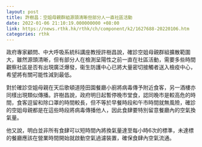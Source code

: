 ```yaml
---
layout: post
title: 許樹昌：空姐母親群組源頭清晰但部分人一直社區活動
date: 2022-01-06 21:10:19.000000000 +08:00
link: https://news.rthk.hk/rthk/ch/component/k2/1627688-20220106.htm
categories: rthk
---
```


政府專家顧問、中大呼吸系統科講座教授許樹昌說，確診空姐母親群組擴散範圍大，雖然源頭清晰，但有部分人在檢測呈陽性之前一直在社區活動，需要多些時間觀察社區是否有出現廣泛爆發，衞生防護中心已將大量密切接觸者送入檢疫中心，希望將有關可能性減到最低。

對於確診空姐母親在天后歌頓道陸田園餐廳小廚將病毒傳予附近食客，另一酒樓亦同樣出現類似傳播。許樹昌說，政府明日起暫停晚市堂食，認同晚市是較高危的時間，食客逗留和除口罩的時間較長，但不等於早餐時段和午市時間就無風險，確診的空姐母親都是在這些時段將病毒傳播他人，因此食肆要特別留意餐廳內的空氣換氣量。

他又說，明白並非所有食肆可以短時間內將換氣量達至每小時6次的標準，未達標的餐廳應該在營業時間開始就啟動空氣過濾裝置，確保食肆內空氣流通。
